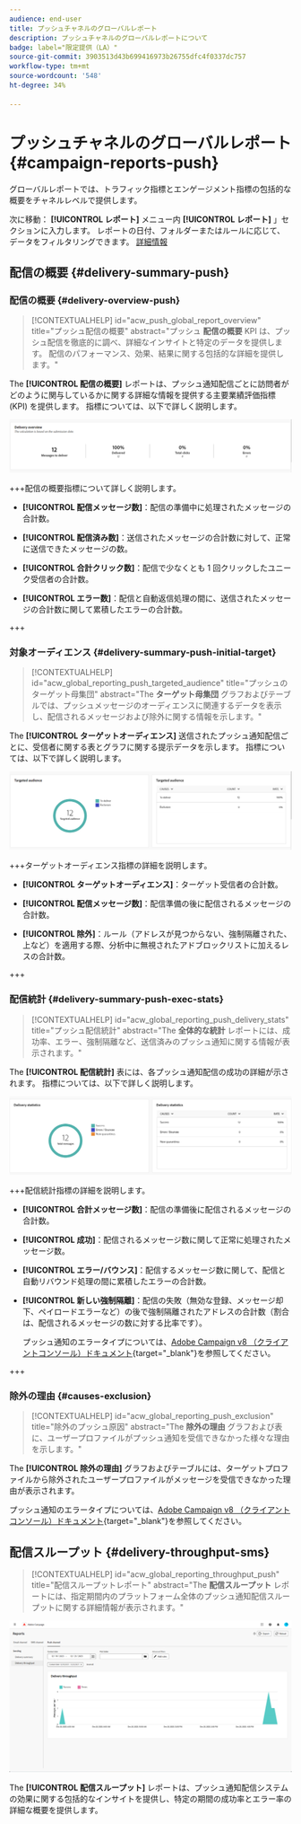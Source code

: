 ```yaml
---
audience: end-user
title: プッシュチャネルのグローバルレポート
description: プッシュチャネルのグローバルレポートについて
badge: label="限定提供（LA）"
source-git-commit: 3903513d43b699416973b26755dfc4f0337dc757
workflow-type: tm+mt
source-wordcount: '548'
ht-degree: 34%

---
```


# プッシュチャネルのグローバルレポート {#campaign-reports-push}

グローバルレポートでは、トラフィック指標とエンゲージメント指標の包括的な概要をチャネルレベルで提供します。

次に移動： **[!UICONTROL レポート]** メニュー内 **[!UICONTROL レポート]** 」セクションに入力します。 レポートの日付、フォルダーまたはルールに応じて、データをフィルタリングできます。 [詳細情報](global-reports.md)

## 配信の概要 {#delivery-summary-push}

### 配信の概要 {#delivery-overview-push}

>[!CONTEXTUALHELP]
>id="acw_push_global_report_overview"
>title="プッシュ配信の概要"
>abstract="プッシュ **配信の概要** KPI は、プッシュ配信を徹底的に調べ、詳細なインサイトと特定のデータを提供します。 配信のパフォーマンス、効果、結果に関する包括的な詳細を提供します。"

The **[!UICONTROL 配信の概要]** レポートは、プッシュ通知配信ごとに訪問者がどのように関与しているかに関する詳細な情報を提供する主要業績評価指標 (KPI) を提供します。 指標については、以下で詳しく説明します。

![](assets/global_report_push_delivery_overview.png)

+++配信の概要指標について詳しく説明します。

* **[!UICONTROL 配信メッセージ数]**：配信の準備中に処理されたメッセージの合計数。

* **[!UICONTROL 配信済み数]**：送信されたメッセージの合計数に対して、正常に送信できたメッセージの数。

* **[!UICONTROL 合計クリック数]**：配信で少なくとも 1 回クリックしたユニーク受信者の合計数。

* **[!UICONTROL エラー数]**：配信と自動返信処理の間に、送信されたメッセージの合計数に関して累積したエラーの合計数。

+++

### 対象オーディエンス {#delivery-summary-push-initial-target}

>[!CONTEXTUALHELP]
>id="acw_global_reporting_push_targeted_audience"
>title="プッシュのターゲット母集団"
>abstract="The **ターゲット母集団** グラフおよびテーブルでは、プッシュメッセージのオーディエンスに関連するデータを表示し、配信されるメッセージおよび除外に関する情報を示します。"

The **[!UICONTROL ターゲットオーディエンス]** 送信されたプッシュ通知配信ごとに、受信者に関する表とグラフに関する提示データを示します。 指標については、以下で詳しく説明します。

![](assets/global_report_push_targeted_audience.png)

+++ターゲットオーディエンス指標の詳細を説明します。

* **[!UICONTROL ターゲットオーディエンス]**：ターゲット受信者の合計数。

* **[!UICONTROL 配信メッセージ数]**：配信準備の後に配信されるメッセージの合計数。

* **[!UICONTROL 除外]**：ルール（アドレスが見つからない、強制隔離された、上など）を適用する際、分析中に無視されたアドブロックリストに加えるレスの合計数。

+++

### 配信統計 {#delivery-summary-push-exec-stats}

>[!CONTEXTUALHELP]
>id="acw_global_reporting_push_delivery_stats"
>title="プッシュ配信統計"
>abstract="The **全体的な統計** レポートには、成功率、エラー、強制隔離など、送信済みのプッシュ通知に関する情報が表示されます。"

The **[!UICONTROL 配信統計]** 表には、各プッシュ通知配信の成功の詳細が示されます。 指標については、以下で詳しく説明します。

![](assets/global_report_push_delivery_statistics.png)

+++配信統計指標の詳細を説明します。

* **[!UICONTROL 合計メッセージ数]**：配信の準備後に配信されるメッセージの合計数。

* **[!UICONTROL 成功]**：配信されるメッセージ数に関して正常に処理されたメッセージ数。

* **[!UICONTROL エラー/バウンス]**：配信するメッセージ数に関して、配信と自動リバウンド処理の間に累積したエラーの合計数。

* **[!UICONTROL 新しい強制隔離]**：配信の失敗（無効な登録、メッセージ却下、ペイロードエラーなど）の後で強制隔離されたアドレスの合計数（割合は、配信されるメッセージの数に対する比率です）。

  プッシュ通知のエラータイプについては、[Adobe Campaign v8 （クライアントコンソール）ドキュメント](https://experienceleague.adobe.com/docs/campaign/campaign-v8/send/failures/delivery-failures.html?lang=ja#push-error-types){target="_blank"}を参照してください。

+++

### 除外の理由 {#causes-exclusion}

>[!CONTEXTUALHELP]
>id="acw_global_reporting_push_exclusion"
>title="除外のプッシュ原因"
>abstract="The **除外の理由** グラフおよび表に、ユーザープロファイルがプッシュ通知を受信できなかった様々な理由を示します。"

The **[!UICONTROL 除外の理由]** グラフおよびテーブルには、ターゲットプロファイルから除外されたユーザープロファイルがメッセージを受信できなかった理由が表示されます。

プッシュ通知のエラータイプについては、[Adobe Campaign v8 （クライアントコンソール）ドキュメント](https://experienceleague.adobe.com/docs/campaign/campaign-v8/send/failures/delivery-failures.html?lang=ja#push-error-types){target="_blank"}を参照してください。

## 配信スループット {#delivery-throughput-sms}

>[!CONTEXTUALHELP]
>id="acw_global_reporting_throughput_push"
>title="配信スループットレポート"
>abstract="The **配信スループット** レポートには、指定期間内のプラットフォーム全体のプッシュ通知配信スループットに関する詳細情報が表示されます。"

![](assets/global_report_push_delivery_throughput.png)

The **[!UICONTROL 配信スループット]** レポートは、プッシュ通知配信システムの効果に関する包括的なインサイトを提供し、特定の期間の成功率とエラー率の詳細な概要を提供します。

